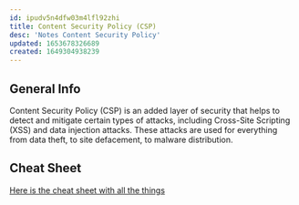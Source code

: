 ```yaml
---
id: ipudv5n4dfw03m4lfl92zhi
title: Content Security Policy (CSP)
desc: 'Notes Content Security Policy'
updated: 1653678326689
created: 1649304938239
---
```

## General Info

Content Security Policy (CSP) is an added layer of security that helps to detect and mitigate certain types of attacks, including Cross-Site Scripting (XSS) and data injection attacks. These attacks are used for everything from data theft, to site defacement, to malware distribution.

## Cheat Sheet

[Here is the cheat sheet with all the things](https://content-security-policy.com/)